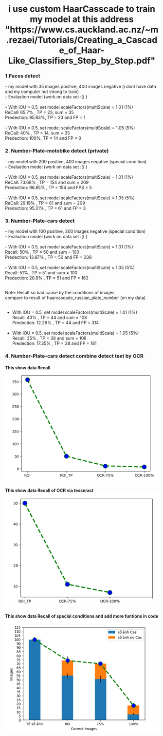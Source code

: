 <html>
<center>
 <strong>
  <h1>i use custom HaarCasscade to train my model at this address "https://www.cs.auckland.ac.nz/~m.rezaei/Tutorials/Creating_a_Cascade_of_Haar-Like_Classifiers_Step_by_Step.pdf"
  </h1>
 </strong>
</center>


<h3>1.Faces detect</h3>
- my model with 35 images positive, 400 images negative (i dont have data and my computer not strong to train)<br/>
- Evaluation model (work on data set :(( )
  <br/><br/>
  - With IOU = 0.5, set model scaleFactors(multiScale) = 1.01 (1%)
  <br/>
   ReCall: 65.7% , TP = 23, sum = 35
   <br/>
   Predection: 95.83%, TP = 23 and FP = 1
   <br/> <br />
  - With IOU = 0.5, set mode; scaleFactors(multiScale) = 1.05 (5%)
   <br/>
   ReCall: 40% , TP = 14, sum = 35
   <br/>
   Predection: 100%, TP = 14 and FP = 0
   <br/>


<h3>2. Number-Plate-motobike detect (private)</h3>
- my model with 200 positive, 400 images negative (special condition) <br/>
- Evaluation model (work on data set :(( )
<br/><br/>
 - With IOU = 0.5, set model scaleFactors(multiScale) = 1.01 (1%)<br/>
   ReCall: 73.68% , TP = 154 and sum = 209<br/>
   Predection: 96.85% , TP = 154 and FPS = 5<br/><br/>
 - With IOU = 0.5, set model scaleFactors(multiScale) = 1.05 (5%)<br/>
   ReCall: 29.19% , TP = 61 and sum = 209<br/>
   Predection: 95.31% , TP = 61 and FP = 3<br/>

<h3>3. Number-Plate-cars detect</h3>
- my model with 100 positive, 200 images negative (special condition) <br/>
- Evaluation model (work on data set :(( )
<br/><br/>
  - With IOU = 0.5, set model scaleFactors(multiScale) = 1.01 (1%)<br/>
   Recall: 50% , TP = 50 and sum = 100<br/>
   Predection: 13.97% , TP = 50 and FP = 308<br/><br/>
  - With IOU = 0.5, set model scaleFactors(multiScale) = 1.05 (5%)<br/>
   Recall: 51% , TP = 51 and sum = 100<br/>
   Predection: 20.9% , TP = 51 and FP = 163<br/><br/>
   
 Note: Result so bad cause by the conditions of images<br/>
 compare to result of haarcascade_russian_plate_number (on my data)<br/><br/>
 - With IOU = 0.5, set model scaleFactors(multiScale) = 1.01 (1%)<br/>
   Recall: 43% , TP = 44 and sum = 108<br/>
   Predection: 12.29% , TP = 44 and FP = 314<br/><br/>
 - With IOU = 0.5, set model scaleFactors(multiScale) = 1.05 (5%)<br/>
   Recall: 35% , TP = 38 and sum = 108<br/>
   Predection: 17.35% , TP = 38 and FP = 181<br/>
<h3> 4. Number-Plate-cars detect combine detect text by OCR </h3>
<div>
<h4> This show data Recall
<img src="data/graph.png" />
</div>

<div>
<h4> This show data Recall of OCR via tesseract
<img src="data/graph2.png" />
</div>

<div>
<h4> This show data Recall of special conditions and add more funtions in code
<img src="data/graph3.png" />
</div>

</html>
